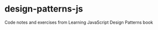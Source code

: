 design-patterns-js
==================

Code notes and exercises from Learning JavaScript Design Patterns book 
